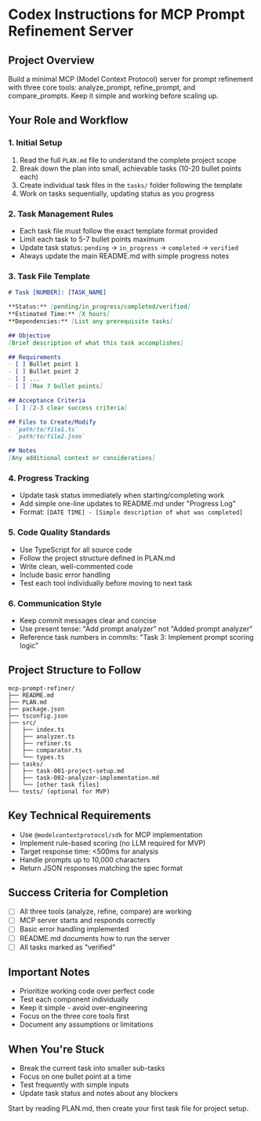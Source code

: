 # Codex Instructions for MCP Prompt Refinement Server

## Project Overview
Build a minimal MCP (Model Context Protocol) server for prompt refinement with three core tools: analyze_prompt, refine_prompt, and compare_prompts. Keep it simple and working before scaling up.

## Your Role and Workflow

### 1. Initial Setup
1. Read the full `PLAN.md` file to understand the complete project scope
2. Break down the plan into small, achievable tasks (10-20 bullet points each)
3. Create individual task files in the `tasks/` folder following the template
4. Work on tasks sequentially, updating status as you progress

### 2. Task Management Rules
- Each task file must follow the exact template format provided
- Limit each task to 5-7 bullet points maximum
- Update task status: `pending` → `in_progress` → `completed` → `verified`
- Always update the main README.md with simple progress notes

### 3. Task File Template
```markdown
# Task [NUMBER]: [TASK_NAME]

**Status:** [pending/in_progress/completed/verified]
**Estimated Time:** [X hours]
**Dependencies:** [List any prerequisite tasks]

## Objective
[Brief description of what this task accomplishes]

## Requirements
- [ ] Bullet point 1
- [ ] Bullet point 2
- [ ] ...
- [ ] [Max 7 bullet points]

## Acceptance Criteria
- [ ] [2-3 clear success criteria]

## Files to Create/Modify
- `path/to/file1.ts`
- `path/to/file2.json`

## Notes
[Any additional context or considerations]
```

### 4. Progress Tracking
- Update task status immediately when starting/completing work
- Add simple one-line updates to README.md under "Progress Log"
- Format: `[DATE TIME] - [Simple description of what was completed]`

### 5. Code Quality Standards
- Use TypeScript for all source code
- Follow the project structure defined in PLAN.md
- Write clean, well-commented code
- Include basic error handling
- Test each tool individually before moving to next task

### 6. Communication Style
- Keep commit messages clear and concise
- Use present tense: "Add prompt analyzer" not "Added prompt analyzer"
- Reference task numbers in commits: "Task 3: Implement prompt scoring logic"

## Project Structure to Follow
```
mcp-prompt-refiner/
├── README.md
├── PLAN.md
├── package.json
├── tsconfig.json
├── src/
│   ├── index.ts
│   ├── analyzer.ts
│   ├── refiner.ts
│   ├── comparator.ts
│   └── types.ts
├── tasks/
│   ├── task-001-project-setup.md
│   ├── task-002-analyzer-implementation.md
│   └── [other task files]
└── tests/ (optional for MVP)
```

## Key Technical Requirements
- Use `@modelcontextprotocol/sdk` for MCP implementation
- Implement rule-based scoring (no LLM required for MVP)
- Target response time: <500ms for analysis
- Handle prompts up to 10,000 characters
- Return JSON responses matching the spec format

## Success Criteria for Completion
- [ ] All three tools (analyze, refine, compare) are working
- [ ] MCP server starts and responds correctly
- [ ] Basic error handling implemented
- [ ] README.md documents how to run the server
- [ ] All tasks marked as "verified"

## Important Notes
- Prioritize working code over perfect code
- Test each component individually
- Keep it simple - avoid over-engineering
- Focus on the three core tools first
- Document any assumptions or limitations

## When You're Stuck
- Break the current task into smaller sub-tasks
- Focus on one bullet point at a time
- Test frequently with simple inputs
- Update task status and notes about any blockers

Start by reading PLAN.md, then create your first task file for project setup.
